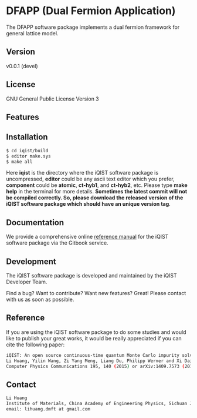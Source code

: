 # DFAPP (Dual Fermion Application)

The DFAPP software package implements a dual fermion framework for general lattice model. 

## Version

v0.0.1 (devel)

## License

GNU General Public License Version 3

## Features

## Installation

```sh
$ cd iqist/build
$ editor make.sys
$ make all
```

Here **iqist** is the directory where the iQIST software package is uncompressed, **editor** could be any ascii text editor which you prefer, **component** could be **atomic**, **ct-hyb1**, and **ct-hyb2**, etc. Please type **make help** in the terminal for more details. **Sometimes the latest commit will not be compiled correctly. So, please download the released version of the iQIST software package which should have an unique version tag**.

## Documentation

We provide a comprehensive online [reference manual](https://www.gitbook.com/book/huangli712/iqist/) for the iQIST software package via the Gitbook service.

## Development

The iQIST software package is developed and maintained by the iQIST Developer Team.

Find a bug? Want to contribute? Want new features? Great! Please contact with us as soon as possible.

## Reference

If you are using the iQIST software package to do some studies and would like to publish your great works, it would be really appreciated if you can cite the following paper:

```sh
iQIST: An open source continuous-time quantum Monte Carlo impurity solver toolkit
Li Huang, Yilin Wang, Zi Yang Meng, Liang Du, Philipp Werner and Xi Dai
Computer Physics Communications 195, 140 (2015) or arXiv:1409.7573 (2014)
```

## Contact

```sh
Li Huang
Institute of Materials, China Academy of Engineering Physics, Sichuan Jiangyou, PRC
email: lihuang.dmft at gmail.com
```
